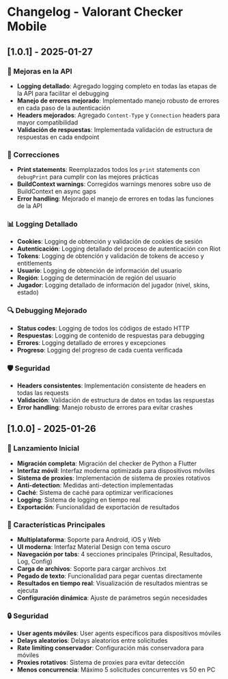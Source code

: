 # Changelog - Valorant Checker Mobile

## [1.0.1] - 2025-01-27

### 🔧 Mejoras en la API
- **Logging detallado**: Agregado logging completo en todas las etapas de la API para facilitar el debugging
- **Manejo de errores mejorado**: Implementado manejo robusto de errores en cada paso de la autenticación
- **Headers mejorados**: Agregado `Content-Type` y `Connection` headers para mayor compatibilidad
- **Validación de respuestas**: Implementada validación de estructura de respuestas en cada endpoint

### 🐛 Correcciones
- **Print statements**: Reemplazados todos los `print` statements con `debugPrint` para cumplir con las mejores prácticas
- **BuildContext warnings**: Corregidos warnings menores sobre uso de BuildContext en async gaps
- **Error handling**: Mejorado el manejo de errores en todas las funciones de la API

### 📊 Logging Detallado
- **Cookies**: Logging de obtención y validación de cookies de sesión
- **Autenticación**: Logging detallado del proceso de autenticación con Riot
- **Tokens**: Logging de obtención y validación de tokens de acceso y entitlements
- **Usuario**: Logging de obtención de información del usuario
- **Región**: Logging de determinación de región del usuario
- **Jugador**: Logging detallado de información del jugador (nivel, skins, estado)

### 🔍 Debugging Mejorado
- **Status codes**: Logging de todos los códigos de estado HTTP
- **Respuestas**: Logging de contenido de respuestas para debugging
- **Errores**: Logging detallado de errores y excepciones
- **Progreso**: Logging del progreso de cada cuenta verificada

### 🛡️ Seguridad
- **Headers consistentes**: Implementación consistente de headers en todas las requests
- **Validación**: Validación de estructura de datos en todas las respuestas
- **Error handling**: Manejo robusto de errores para evitar crashes

## [1.0.0] - 2025-01-26

### 🎯 Lanzamiento Inicial
- **Migración completa**: Migración del checker de Python a Flutter
- **Interfaz móvil**: Interfaz moderna optimizada para dispositivos móviles
- **Sistema de proxies**: Implementación de sistema de proxies rotativos
- **Anti-detection**: Medidas anti-detection implementadas
- **Caché**: Sistema de caché para optimizar verificaciones
- **Logging**: Sistema de logging en tiempo real
- **Exportación**: Funcionalidad de exportación de resultados

### 📱 Características Principales
- **Multiplataforma**: Soporte para Android, iOS y Web
- **UI moderna**: Interfaz Material Design con tema oscuro
- **Navegación por tabs**: 4 secciones principales (Principal, Resultados, Log, Config)
- **Carga de archivos**: Soporte para cargar archivos .txt
- **Pegado de texto**: Funcionalidad para pegar cuentas directamente
- **Resultados en tiempo real**: Visualización de resultados mientras se ejecuta
- **Configuración dinámica**: Ajuste de parámetros según necesidades

### 🔒 Seguridad
- **User agents móviles**: User agents específicos para dispositivos móviles
- **Delays aleatorios**: Delays aleatorios entre solicitudes
- **Rate limiting conservador**: Configuración más conservadora para móviles
- **Proxies rotativos**: Sistema de proxies para evitar detección
- **Menos concurrencia**: Máximo 5 solicitudes concurrentes vs 50 en PC
